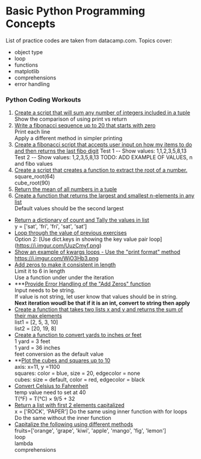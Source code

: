 # Basic Python Programming Concepts

List of practice codes are taken from datacamp.com. Topics cover:
- object type
- loop
- functions
- matplotlib
- comprehensions
- error handling

### Python Coding Workouts

1. [Create a script that will sum any number of integers included in a tuple](#Create-a-script-that-will-sum-any-number-of-integers-included-in-a-tuple)   
Show the comparison of using print vs return
2. [Write a fibonacci sequence up to 20 that starts with zero](#Write-a-fibonacci-sequence-up-to-20-that-starts-with-zero)  
Print each line  
Apply a different method in simpler printing   
3. [Create a fibonacci script that accepts user input on how my items to do and then returns the last fibo digit](#Create-a-fibonacci-script-that-accepts-user-input-on-how-my-items-to-do) 
    Test 1 -- Show values: 1,1,2,3,5,8,13  
    Test 2 -- Show values: 1,2,3,5,8,13
    TODO: ADD EXAMPLE OF VALUES, n and fibo values
4. [Create a script that creates a function to extract the root of a number.](#Create-a-script-that-creates-a-function-to-extract-the-root-of-an-integer)  
    square_root(64)  
    cube_root(90)  
5. [Return the mean of all numbers in a tuple](#Return-the-mean-of-all-numbers-for-a-tuple)
6. [Create a function that returns the largest and smallest n-elements in any list](#Create-a-function-that--Returns-the-largest/smallest-n-elements-in-any-sorted-list)  
    Default values should be the second largest
* [Return a dictionary of count and Tally the values in list](#Count-and-Tally-the-values-in-list)   
y = ['sat', 'fri', 'fri', 'sat', 'sat']
* [Loop through the value of previous exercises](#Loop-thrrough-the-output-of-the-dictionary-value-given-above:)   
Option 2: [Use dict.keys in showing the key value pair loop] (https://i.imgur.com/UuzCmyf.png)
* [Show an example of kwargs loops - Use the "print format" method](#Combination-of-kwargs-and-for-loops)   
https://i.imgur.com/WjO3Hb3.png   
* [Add zeros to make it consistent in length](#Add-zeros-to-make-it-consistent-in-length.)  
    Limit it to 6 in length   
    Use a function under under the iteration
* ***[Provide Error Handling of the "Add Zeros" function](#Return-string-padded-with-zeros-BUT-provide-Error-notifications)   
    Input needs to be string.   
    If value is not string, let user know that values should be in string.  
    **Next iteration woudl be that if it is an int, convert to string then apply**
* [Create a function that takes two lists x and y and returns the sum of their max elements](#Create-function--that-takes-two-lists-x-and-y,-and-returns-the-sum-of-their-maximum-elements)  
list1 = [2, 5, 3, 10]   
list2 = [20, 19, 8]   
* [Create a function to convert yards to inches or feet](#Convert-yards-to-feet-or-inches)   
1 yard = 3 feet   
1 yard = 36 inches   
feet conversion as the default value
* **[Plot the cubes and squares up to 10](#Plot-the-cube-and-squares-up-to-10)    
axis: x=11, y =1100  
squares: color = blue, size = 20,  edgecolor = none    
cubes:   size = default,  color = red, edgecolor = black     
* [Convert Celsius to Fahrenheit](#Converts-the-temperature-from-Celsius-to-Fahrenheit)  
temp value need to set at 40  
T(°F) = T(°C) × 9/5 + 32
* [Return a list with first 2 elements capitalized](#Return-a-list-with-all--elements-capitalized)  
x = ['ROCK', 'PAPER']
Do the same using inner function with for loops   
Do the same without the inner function
* [Capitalize the following using different methods](#Capitalize-Using-different-methods)  
fruits=['orange', 'grape', 'kiwi', 'apple', 'mango', 'fig', 'lemon']   
    loop     
    lambda     
    comprehensions     
